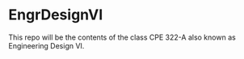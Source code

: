# EngrDesignVI
This repo will be the contents of the class CPE 322-A also known as Engineering Design VI. 

